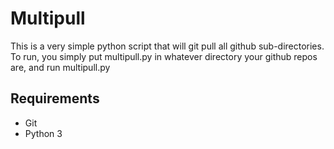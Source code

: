 # Multipull

This is a very simple python script that will git pull all github sub-directories.
To run, you simply put multipull.py in whatever directory your github repos are, and run multipull.py

## Requirements
* Git
* Python 3
